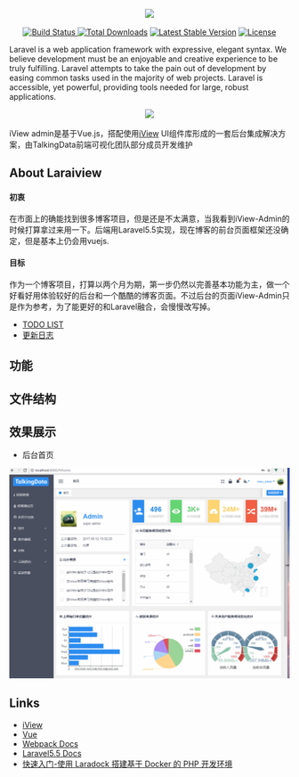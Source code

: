 <p align="center">
<img src="https://laravel.com/assets/img/components/logo-laravel.svg">
</p>

<p align="center">
<a href="https://travis-ci.org/laravel/framework">
<img src="https://travis-ci.org/laravel/framework.svg" alt="Build Status">
</a>
<a href="https://packagist.org/packages/laravel/framework">
<img src="https://poser.pugx.org/laravel/framework/d/total.svg" alt="Total Downloads"></a>
<a href="https://packagist.org/packages/laravel/framework">
<img src="https://poser.pugx.org/laravel/framework/v/stable.svg" alt="Latest Stable Version"></a>
<a href="https://packagist.org/packages/laravel/framework">
<img src="https://poser.pugx.org/laravel/framework/license.svg" alt="License">
</a>
</p>


Laravel is a web application framework with expressive, elegant syntax. We believe development must be an enjoyable and creative experience to be truly fulfilling. Laravel attempts to take the pain out of development by easing common tasks used in the majority of web projects.
Laravel is accessible, yet powerful, providing tools needed for large, robust applications.


<p align="center">
    <a href="https://www.iviewui.com">
        <img width="200" src="https://file.iviewui.com/logo.svg">
    </a>
</p>

iView admin是基于Vue.js，搭配使用[iView](https://www.iviewui.com) UI组件库形成的一套后台集成解决方案，由TalkingData前端可视化团队部分成员开发维护



## About Laraiview
#### 初衷
   在市面上的确能找到很多博客项目，但是还是不太满意，当我看到iView-Admin的时候打算拿过来用一下。后端用Laravel5.5实现，现在博客的前台页面框架还没确定，但是基本上仍会用vuejs. 

#### 目标
   作为一个博客项目，打算以两个月为期，第一步仍然以完善基本功能为主，做一个好看好用体验较好的后台和一个酷酷的博客页面。不过后台的页面iView-Admin只是作为参考，为了能更好的和Laravel融合，会慢慢改写掉。
 * [TODO LIST]()
* [更新日志](https://github.com/ichabodphp/laraiview/releases)


## 功能
## 文件结构
## 效果展示
- 后台首页

![image](https://github.com/iview/iview-admin/raw/dev/github-gif/home.gif)
## Links
- [iView](https://github.com/iview/iview)
- [Vue](https://github.com/vuejs/vue)
- [Webpack Docs](https://doc.webpack-china.org/concepts/)
- [Laravel5.5 Docs](https://laravel.com/docs/5.5)
- [快速入门-使用 Laradock 搭建基于 Docker 的 PHP 开发环境](http://laravelacademy.org/post/7691.html)
